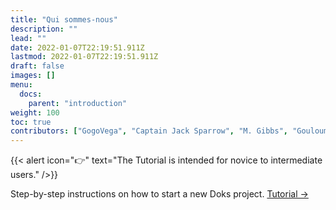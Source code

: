 ```yaml
---
title: "Qui sommes-nous"
description: ""
lead: ""
date: 2022-01-07T22:19:51.911Z
lastmod: 2022-01-07T22:19:51.911Z
draft: false
images: []
menu:
  docs:
    parent: "introduction"
weight: 100
toc: true
contributors: ["GogoVega", "Captain Jack Sparrow", "M. Gibbs", "Gouloum"]
---
```


{{< alert icon="👉" text="The Tutorial is intended for novice to intermediate users." />}}

Step-by-step instructions on how to start a new Doks project. [Tutorial →](https://getdoks.org/tutorial/introduction/)
